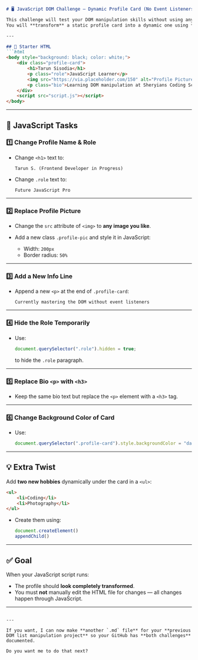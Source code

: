 
````markdown
# 🖥 JavaScript DOM Challenge – Dynamic Profile Card (No Event Listeners)

This challenge will test your DOM manipulation skills without using any event listeners.  
You will **transform** a static profile card into a dynamic one using **JavaScript only**.

---

## 📄 Starter HTML
```html
<body style="background: black; color: white;">
    <div class="profile-card">
        <h1>Tarun Sisodia</h1>
        <p class="role">JavaScript Learner</p>
        <img src="https://via.placeholder.com/150" alt="Profile Picture">
        <p class="bio">Learning DOM manipulation at Sheryians Coding School 🚀</p>
    </div>
    <script src="script.js"></script>
</body>
````

---

## 🎯 JavaScript Tasks

### 1️⃣ Change Profile Name & Role

* Change `<h1>` text to:

  ```
  Tarun S. (Frontend Developer in Progress)
  ```
* Change `.role` text to:

  ```
  Future JavaScript Pro
  ```

---

### 2️⃣ Replace Profile Picture

* Change the `src` attribute of `<img>` to **any image you like**.
* Add a new class `.profile-pic` and style it in JavaScript:

  * Width: `200px`
  * Border radius: `50%`

---

### 3️⃣ Add a New Info Line

* Append a new `<p>` at the end of `.profile-card`:

  ```
  Currently mastering the DOM without event listeners
  ```

---

### 4️⃣ Hide the Role Temporarily

* Use:

  ```javascript
  document.querySelector(".role").hidden = true;
  ```

  to hide the `.role` paragraph.

---

### 5️⃣ Replace Bio `<p>` with `<h3>`

* Keep the same bio text but replace the `<p>` element with a `<h3>` tag.

---

### 6️⃣ Change Background Color of Card

* Use:

  ```javascript
  document.querySelector(".profile-card").style.backgroundColor = "darkblue";
  ```

---

## 💡 Extra Twist

Add **two new hobbies** dynamically under the card in a `<ul>`:

```html
<ul>
    <li>Coding</li>
    <li>Photography</li>
</ul>
```

* Create them using:

  ```javascript
  document.createElement()
  appendChild()
  ```

---

## ✅ Goal

When your JavaScript script runs:

* The profile should **look completely transformed**.
* You must **not** manually edit the HTML file for changes — all changes happen through JavaScript.

---

```

---

If you want, I can now make **another `.md` file** for your **previous DOM list manipulation project** so your GitHub has **both challenges** documented.  

Do you want me to do that next?
```
